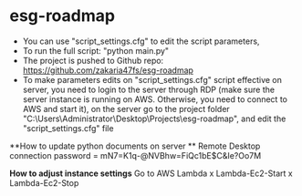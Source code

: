 # esg-roadmap
- You can use "script_settings.cfg" to edit the script parameters,
- To run the full script: "python main.py"
- The project is pushed to Github repo: https://github.com/zakaria47fs/esg-roadmap
- To make parameters edits on "script_settings.cfg" script effective on server, you need to login to the server through RDP (make sure the server instance is running on AWS. Otherwise, you need to connect to AWS and start it), on the server go to the project folder "C:\Users\Administrator\Desktop\Projects\esg-roadmap", and edit the "script_settings.cfg" file

**How to update python documents on server
**
Remote Desktop connection
password = mN7=K1q-@NVBhw=FiQc1bE$C&Ie?Oo7M

**How to adjust instance settings**
Go to AWS Lambda
x Lambda-Ec2-Start
x Lambda-Ec2-Stop
